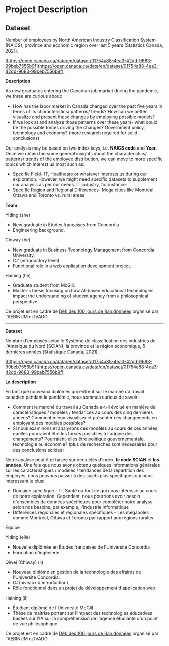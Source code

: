 # Project Description
## **Dataset**

Number of employees by North American Industry Classification System (NAICS), province and economic region over last 5 years (Statistics Canada, 2021).

[https://open.canada.ca/data/en/dataset/01754a88-4ea3-42dd-9683-99beb7556b9f](https://open.canada.ca/data/en/dataset/01754a88-4ea3-42dd-9683-99beb7556b9f)

**Description**

As new graduates entering the Canadian job market during the pandemic, we three are curious about:

- How has the labor market in Canada changed over the past five years in terms of its characteristics/ patterns/ trends? How can we better visualize and present these changes by employing possible models?
- If we look at and analyze those patterns over these years- what could be the possible forces driving the changes? Government policy, technology and economy? (more research required for solid conclusions)

Our analysis may be based on two index keys, i.e. **NAICS code** and **Year**. Once we obtain the some general insights about the characteristics/ patterns/ trends of the employee distribution, we can move to more specific topics which interest us most such as:

- Specific Field- IT, Healthcare or whatever interests us during our exploration. However, we might need specific datasets to supplement our analysis as per our needs. IT industry, for instance:
- Specific Region and Regional Differences- Mega cities like Montreal, Ottawa and Toronto vs. rural areas

**Team**

Yiding (she)

- New graduate in Études françaises from Concordia
- Engineering background.

Chiway (he)

- New graduate in Business Technology Management from Concordia University.
- C# (introductory level)
- Functional role in a web application development project.

Haining (he)

- Graduate student from McGill.
- Master's thesis focusing on how AI-based educational technologies impact the understanding of student agency from a philosophical perspective.

Ce projet est en cadre de [Défi des 100 jours de Ran.données](https://ivado.ca/evenements/100-jours-de-ran-donnees-2/) organisé par l'AÉBINUM et IVADO.

---

**Dataset**

Nombre d'employés selon le Système de classification des industries de l'Amérique du Nord (SCIAN), la province et la région économique, 5 dernières années.(Statistique Canada, 2021).

[https://open.canada.ca/data/en/dataset/01754a88-4ea3-42dd-9683-99beb7556b9f](https://open.canada.ca/data/en/dataset/01754a88-4ea3-42dd-9683-99beb7556b9f)

**La description**

En tant que nouveaux diplômés qui entrent sur le marché du travail canadien pendant la pandémie, nous sommes curieux de savoir:

- Comment le marché du travail au Canada a-t-il évolué en manière de caractéristiques / modèles / tendances au cours des cinq dernières années? Comment mieux visualiser et présenter ces changements en employant des modèles possibles?
- Si nous examinons et analysons ces modèles au cours de ces années, quelles pourraient être les forces possibles à l'origine des changements? Pourraient-elles être politique gouvernementale, technologie ou économie? (plus de recherches sont nécessaires pour des conclusions solides)

Notre analyse peut être basée sur deux clés d'index, **le code SCIAN** et **les** **années.** Une fois que nous avons obtenu quelques informations générales sur les caractéristiques / modèles / tendances de la répartition des employés, nous pouvons passer à des sujets plus spécifiques qui nous intéressent le plus:

- Domaine spécifique - TI, Santé ou tout ce qui nous intéresse au cours de notre exploration. Cependant, nous pourrions avoir besoin d'ensembles de données spécifiques pour compléter notre analyse selon nos besoins, par exemple, l'industrie informatique
- Différences régionales et régionales spécifiques - Les mégapoles comme Montréal, Ottawa et Toronto par rapport aux régions rurales

Équipe

Yiding (elle)

- Nouvelle diplômée en Études françaises de l'Université Concordia
- Formation d'ingénierie

Qiwei (Chiway) (il)

- Nouveau diplômé en gestion de la technologie des affaires de l'Université Concordia.
- C#(niveaux d'introduction)
- Rôle fonctionnel dans un projet de développement d'application web

Haining (il)

- Étudiant diplômé de l'Université McGill
- Thèse de maîtrise portant sur l'impact des technologies éducatives basées sur l'IA sur la compréhension de l'agence étudiante d'un point de vue philosophique

Ce projet est en cadre de [Défi des 100 jours de Ran.données](https://ivado.ca/evenements/100-jours-de-ran-donnees-2/) organisé par l'AÉBINUM et IVADO.

